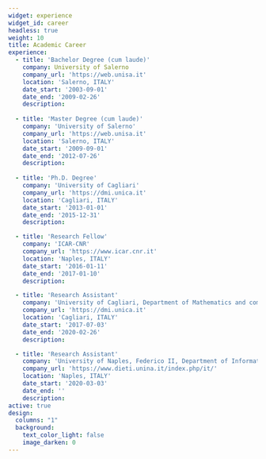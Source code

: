 ```yaml
---
widget: experience
widget_id: career
headless: true
weight: 10
title: Academic Career
experience:
  - title: 'Bachelor Degree (cum laude)'
    company: University of Salerno
    company_url: 'https://web.unisa.it'
    location: 'Salerno, ITALY'
    date_start: '2003-09-01'
    date_end: '2009-02-26'
    description:
        
  - title: 'Master Degree (cum laude)'
    company: 'University of Salerno'
    company_url: 'https://web.unisa.it'
    location: 'Salerno, ITALY'
    date_start: '2009-09-01'
    date_end: '2012-07-26'
    description:
    
  - title: 'Ph.D. Degree'
    company: 'University of Cagliari'
    company_url: 'https://dmi.unica.it'
    location: 'Cagliari, ITALY'
    date_start: '2013-01-01'
    date_end: '2015-12-31'
    description:

  - title: 'Research Fellow'
    company: 'ICAR-CNR'
    company_url: 'https://www.icar.cnr.it'
    location: 'Naples, ITALY'
    date_start: '2016-01-11'
    date_end: '2017-01-10'
    description: 

  - title: 'Research Assistant'
    company: 'University of Cagliari, Department of Mathematics and computer Sciences'
    company_url: 'https://dmi.unica.it'
    location: 'Cagliari, ITALY'
    date_start: '2017-07-03'
    date_end: '2020-02-26'
    description: 

  - title: 'Research Assistant'
    company: 'University of Naples, Federico II, Department of Information Technology and electrical Engineering'
    company_url: 'https://www.dieti.unina.it/index.php/it/'
    location: 'Naples, ITALY'
    date_start: '2020-03-03'
    date_end: ''
    description:
active: true
design:
  columns: "1"
  background:
    text_color_light: false
    image_darken: 0
---
```

